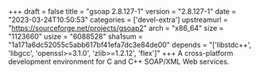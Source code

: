 +++
draft = false
title = "gsoap 2.8.127-1"
version = "2.8.127-1"
date = "2023-03-24T10:50:53"
categories = ['devel-extra']
upstreamurl = "https://sourceforge.net/projects/gsoap2"
arch = "x86_64"
size = "1123660"
usize = "6088528"
sha1sum = "1a171a6dc52055c5abb617bf41efa7dc3e84de00"
depends = "['libstdc++', 'libgcc', 'openssl>=3.1.0', 'zlib>=1.2.12', 'flex']"
+++
A cross-platform development environment for C and C++ SOAP/XML Web services.